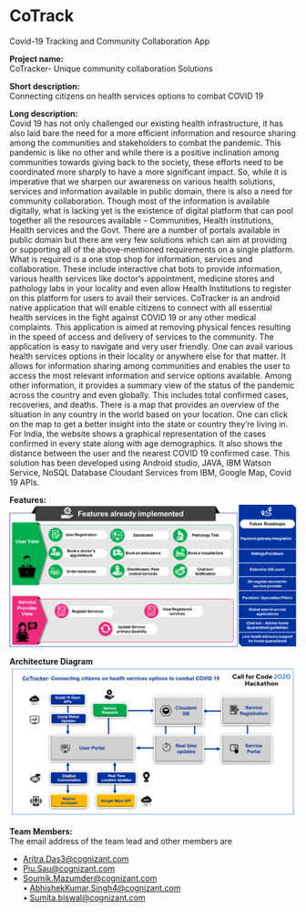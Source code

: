 # CoTrack
Covid-19 Tracking and Community Collaboration App

**Project name:**  
CoTracker- Unique community collaboration Solutions

**Short description:**  
Connecting citizens on health services options to combat COVID 19

**Long description:**  
Covid 19 has not only challenged our existing health infrastructure, it has also laid bare the need for a more efficient information and resource sharing among the communities and stakeholders to combat the pandemic. This pandemic is like no other and while there is a positive inclination among communities towards giving back to the society, these efforts need to be coordinated more sharply to have a more significant impact.
So, while it is imperative that we sharpen our awareness on various health solutions, services and information available in public domain, there is also a need for community collaboration. Though most of the information is available digitally, what is lacking yet is the existence of digital platform that can pool together all the resources available – Communities, Health institutions, Health services and the Govt.
There are a number of portals available in public domain but there are very few solutions which can aim at providing or supporting all of the above-mentioned requirements on a single platform.
What is required is a one stop shop for information, services and collaboration. These include interactive chat bots to provide information, various health services like doctor’s appointment, medicine stores and pathology labs in your locality and even allow Health Institutions to register on this platform for users to avail their services.
CoTracker is an android native application that will enable citizens to connect with all essential health services in the fight against COVID 19 or any other medical complaints. This application is aimed at removing physical fences resulting in the speed of access and delivery of services to the community.
The application is easy to navigate and very user friendly. One can avail various health services options in their locality or anywhere else for that matter. It allows for information sharing among communities and enables the user to access the most relevant information and service options available.
Among other information, it provides a summary view of the status of the pandemic across the country and even globally. This includes total confirmed cases, recoveries, and deaths. There is a map that provides an overview of the situation in any country in the world based on your location. One can click on the map to get a better insight into the state or country they’re living in. For India, the website shows a graphical representation of the cases confirmed in every state along with age demographics. It also shows the distance between the user and the nearest COVID 19 confirmed case.
This solution has been developed using Android studio, JAVA, IBM Watson Service, NoSQL Database Cloudant Services from IBM, Google Map, Covid 19 APIs.

**Features:**  
![alt text](https://github.com/aritra0925/CoTrack/blob/master/features.png?raw=true)


**Architecture Diagram**  
![alt text](https://github.com/aritra0925/CoTrack/blob/master/architecture.png?raw=true)

**Team Members:**  
The email address of the team lead and other members are  

* Aritra.Das3@cognizant.com  
* Piu.Sau@cognizant.com  
* Soumik.Mazumder@cognizant.com  
• AbhishekKumar.Singh4@cognizant.com  
• Sumita.biswal@cognizant.com  
